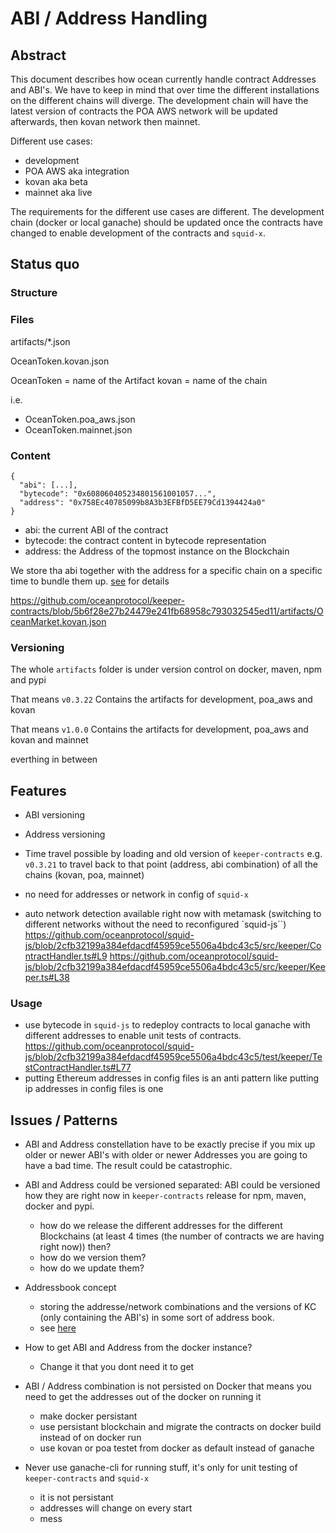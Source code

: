 # ABI / Address Handling

## Abstract

This document describes how ocean currently handle contract Addresses and ABI's. We have to keep in mind that over time 
the different installations on the different chains will diverge. The development chain will have the latest version of contracts 
the POA AWS network will be updated afterwards, then kovan network then mainnet.

Different use cases: 
* development
* POA AWS aka integration
* kovan aka beta
* mainnet aka live

The requirements for the different use cases are different. The development chain (docker or local ganache) should be updated once the 
contracts have changed to enable development of the contracts and `squid-x`. 

## Status quo

### Structure

### Files
artifacts/*.json

OceanToken.kovan.json

OceanToken = name of the Artifact
kovan = name of the chain

i.e.
- OceanToken.poa_aws.json
- OceanToken.mainnet.json

### Content

```
{
  "abi": [...],
  "bytecode": "0x608060405234801561001057...",
  "address": "0x758Ec40785099b8A3b3EFBfD5EE79Cd1394424a0"
}
```

- abi: the current ABI of the contract
- bytecode: the contract content in bytecode representation
- address: the Address of the topmost instance on the Blockchain

We store tha abi together with the address for a specific chain on a specific time to bundle them up. [see](#issues/patterns) for details

https://github.com/oceanprotocol/keeper-contracts/blob/5b6f28e27b24479e241fb68958c793032545ed11/artifacts/OceanMarket.kovan.json

### Versioning
The whole `artifacts` folder is under version control on docker, maven, npm and pypi

That means `v0.3.22`
Contains the artifacts for development, poa_aws and kovan

That means `v1.0.0`
Contains the artifacts for development, poa_aws and kovan and mainnet

everthing in between 

## Features

* ABI versioning
* Address versioning

* Time travel possible by loading and old version of `keeper-contracts` e.g. `v0.3.21` to travel back to that point (address, abi 
combination) of all the chains (kovan, poa, mainnet)

* no need for addresses or network in config of `squid-x`
* auto network detection available right now with metamask (switching to different networks without the 
need to reconfigured `squid-js``)
https://github.com/oceanprotocol/squid-js/blob/2cfb32199a384efdacdf45959ce5506a4bdc43c5/src/keeper/ContractHandler.ts#L9
https://github.com/oceanprotocol/squid-js/blob/2cfb32199a384efdacdf45959ce5506a4bdc43c5/src/keeper/Keeper.ts#L38

### Usage

* use bytecode in `squid-js` to redeploy contracts to local ganache with different addresses to 
enable unit tests of contracts. https://github.com/oceanprotocol/squid-js/blob/2cfb32199a384efdacdf45959ce5506a4bdc43c5/test/keeper/TestContractHandler.ts#L77
* putting Ethereum addresses in config files is an anti pattern like putting ip addresses in 
config files is one

## Issues / Patterns

* ABI and Address constellation have to be exactly precise
    if you mix up older or newer ABI's with older or newer Addresses you are going to have a bad time.
    The result could be catastrophic.
    
* ABI and Address could be versioned separated:
    ABI could be versioned how they are right now in `keeper-contracts` release for npm, maven, docker and pypi.
    - how do we release the different addresses for the different Blockchains (at least 4 times (the number of contracts we are having right now)) then?
    - how do we version them?
    - how do we update them?

* Addressbook concept
    - storing the addresse/network combinations and the versions of KC (only containing the ABI's) in some sort of address book.
    - see [here](https://github.com/dharmaprotocol/charta/blob/51933fb822ad47686ee0e2284f6de0517fa1afe1/scripts/generate_address_book.js#L45)
    
* How to get ABI and Address from the docker instance?
    * Change it that you dont need it to get
    
* ABI / Address combination is not persisted on Docker that means you need to get the addresses out of the docker on running it
    * make docker persistant
    * use persistant blockchain and migrate the contracts on docker build instead of on docker run
    * use kovan or poa testet from docker as default instead of ganache
    
* Never use ganache-cli for running stuff, it's only for unit testing of `keeper-contracts` and `squid-x`
   - it is not persistant 
   - addresses will change on every start
   - mess
 